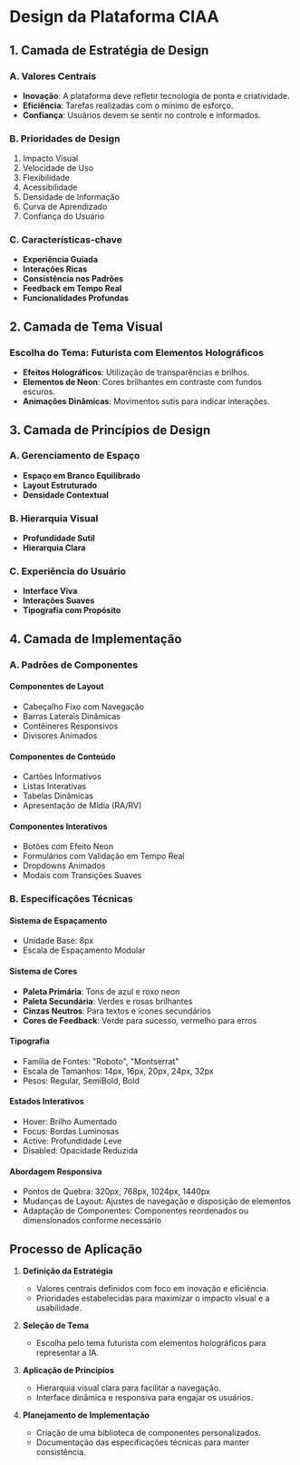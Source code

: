 # Design da Plataforma CIAA

## 1. Camada de Estratégia de Design

### A. Valores Centrais

- **Inovação**: A plataforma deve refletir tecnologia de ponta e criatividade.
- **Eficiência**: Tarefas realizadas com o mínimo de esforço.
- **Confiança**: Usuários devem se sentir no controle e informados.

### B. Prioridades de Design

1. Impacto Visual
2. Velocidade de Uso
3. Flexibilidade
4. Acessibilidade
5. Densidade de Informação
6. Curva de Aprendizado
7. Confiança do Usuário

### C. Características-chave

- **Experiência Guiada**
- **Interações Ricas**
- **Consistência nos Padrões**
- **Feedback em Tempo Real**
- **Funcionalidades Profundas**

## 2. Camada de Tema Visual

### Escolha do Tema: **Futurista com Elementos Holográficos**

- **Efeitos Holográficos**: Utilização de transparências e brilhos.
- **Elementos de Neon**: Cores brilhantes em contraste com fundos escuros.
- **Animações Dinâmicas**: Movimentos sutis para indicar interações.

## 3. Camada de Princípios de Design

### A. Gerenciamento de Espaço

- **Espaço em Branco Equilibrado**
- **Layout Estruturado**
- **Densidade Contextual**

### B. Hierarquia Visual

- **Profundidade Sutil**
- **Hierarquia Clara**

### C. Experiência do Usuário

- **Interface Viva**
- **Interações Suaves**
- **Tipografia com Propósito**

## 4. Camada de Implementação

### A. Padrões de Componentes

#### Componentes de Layout

- Cabeçalho Fixo com Navegação
- Barras Laterais Dinâmicas
- Contêineres Responsivos
- Divisores Animados

#### Componentes de Conteúdo

- Cartões Informativos
- Listas Interativas
- Tabelas Dinâmicas
- Apresentação de Mídia (RA/RV)

#### Componentes Interativos

- Botões com Efeito Neon
- Formulários com Validação em Tempo Real
- Dropdowns Animados
- Modais com Transições Suaves

### B. Especificações Técnicas

#### Sistema de Espaçamento

- Unidade Base: 8px
- Escala de Espaçamento Modular

#### Sistema de Cores

- **Paleta Primária**: Tons de azul e roxo neon
- **Paleta Secundária**: Verdes e rosas brilhantes
- **Cinzas Neutros**: Para textos e ícones secundários
- **Cores de Feedback**: Verde para sucesso, vermelho para erros

#### Tipografia

- Família de Fontes: "Roboto", "Montserrat"
- Escala de Tamanhos: 14px, 16px, 20px, 24px, 32px
- Pesos: Regular, SemiBold, Bold

#### Estados Interativos

- Hover: Brilho Aumentado
- Focus: Bordas Luminosas
- Active: Profundidade Leve
- Disabled: Opacidade Reduzida

#### Abordagem Responsiva

- Pontos de Quebra: 320px, 768px, 1024px, 1440px
- Mudanças de Layout: Ajustes de navegação e disposição de elementos
- Adaptação de Componentes: Componentes reordenados ou dimensionados conforme necessário

## Processo de Aplicação

1. **Definição da Estratégia**
   - Valores centrais definidos com foco em inovação e eficiência.
   - Prioridades estabelecidas para maximizar o impacto visual e a usabilidade.

2. **Seleção de Tema**
   - Escolha pelo tema futurista com elementos holográficos para representar a IA.

3. **Aplicação de Princípios**
   - Hierarquia visual clara para facilitar a navegação.
   - Interface dinâmica e responsiva para engajar os usuários.

4. **Planejamento de Implementação**
   - Criação de uma biblioteca de componentes personalizados.
   - Documentação das especificações técnicas para manter consistência.